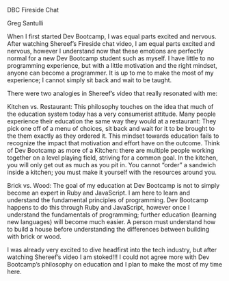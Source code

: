 

DBC Fireside Chat

Greg Santulli


When I first started Dev Bootcamp, I was equal parts excited and nervous. After watching Shereef’s Fireside chat video, I am equal parts excited and nervous, however I understand now that these emotions are perfectly normal for a new Dev Bootcamp student such as myself. I have little to no programming experience, but with a little motivation and the right mindset, anyone can become a programmer.  It is up to me to make the most of my experience; I cannot simply sit back and wait to be taught.

There were two analogies in Shereef’s video that really resonated with me:

Kitchen vs. Restaurant:
This philosophy touches on the idea that much of the education system today has a very consumerist attitude.  Many people experience their education the same way they would at a restaurant: They pick one off of a menu of choices, sit back and wait for it to be brought to the them exactly as they ordered it.  This mindset towards education fails to recognize the impact that motivation and effort have on the outcome. Think of Dev Bootcamp as more of a Kitchen: there are multiple people working together on a level playing field, striving for a common goal. In the kitchen, you will only get out as much as you pit in. You cannot “order” a sandwich inside a kitchen; you must make it yourself with the resources around you.

Brick vs. Wood:
The goal of my education at Dev Bootcamp is not to simply become an expert in Ruby and JavaScript. I am here to learn and understand the fundamental principles of programming. Dev Bootcamp happens to do this through Ruby and JavaScript, however once I understand the fundamentals of programming; further education (learning new languages) will become much easier.  A person must understand how to build a house before understanding the differences between building with brick or wood.

I was already very excited to dive headfirst into the tech industry, but after watching Shereef’s video I am stoked!!! I could not agree more with Dev Bootcamp’s philosophy on education and I plan to make the most of my time here.
